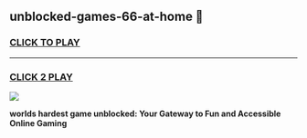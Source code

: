 
## unblocked-games-66-at-home 👋
<h3>
<a href="https://premium.freeplayer.one?title=unblocked-games-66-at-home&ref=14F">CLICK TO PLAY</a></h3>
<hr>

<h3>
<a href="https://premium.freeplayer.one?title=unblocked-games-66-at-home&ref=14F">CLICK 2 PLAY</a>
  
</h3>

<a href="https://premium.freeplayer.one?title=unblocked-games-66-at-home&ref=12F/"><img src="https://clearcache.store/games.png"></a>


**worlds hardest game unblocked: Your Gateway to Fun and Accessible Online Gaming**
